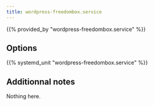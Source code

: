 ```yaml
---
title: wordpress-freedombox.service
---
```


{{% provided_by "wordpress-freedombox.service" %}}

## Options

{{% systemd_unit "wordpress-freedombox.service" %}}

## Additionnal notes

Nothing here.